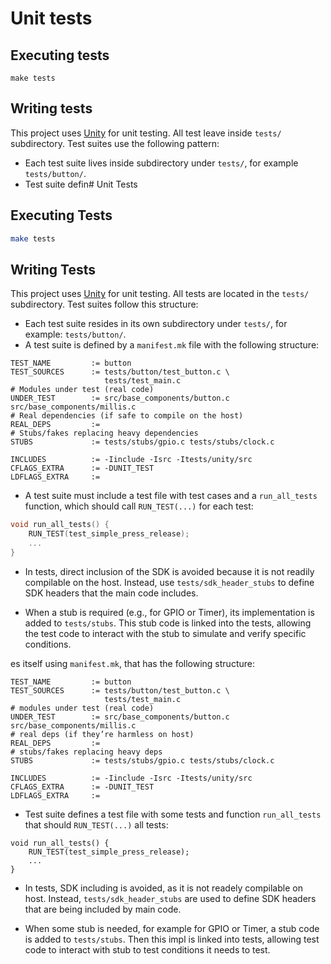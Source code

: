 # Unit tests

## Executing tests

```
make tests
```

## Writing tests

This project uses [Unity](https://github.com/ThrowTheSwitch/Unity) for unit testing. All test leave inside `tests/` subdirectory. Test suites use the following pattern:

- Each test suite lives inside subdirectory under `tests/`, for example `tests/button/`. 
- Test suite defin# Unit Tests

## Executing Tests

```bash
make tests
````

## Writing Tests

This project uses [Unity](https://github.com/ThrowTheSwitch/Unity) for unit testing.
All tests are located in the `tests/` subdirectory. Test suites follow this structure:

* Each test suite resides in its own subdirectory under `tests/`, for example: `tests/button/`.
* A test suite is defined by a `manifest.mk` file with the following structure:

```
TEST_NAME         := button 
TEST_SOURCES      := tests/button/test_button.c \
                     tests/test_main.c
# Modules under test (real code)
UNDER_TEST        := src/base_components/button.c src/base_components/millis.c
# Real dependencies (if safe to compile on the host)
REAL_DEPS         := 
# Stubs/fakes replacing heavy dependencies
STUBS             := tests/stubs/gpio.c tests/stubs/clock.c

INCLUDES          := -Iinclude -Isrc -Itests/unity/src
CFLAGS_EXTRA      := -DUNIT_TEST
LDFLAGS_EXTRA     :=
```

* A test suite must include a test file with test cases and a `run_all_tests` function, which should call `RUN_TEST(...)` for each test:

```c
void run_all_tests() {
    RUN_TEST(test_simple_press_release);
    ...
}
```

* In tests, direct inclusion of the SDK is avoided because it is not readily compilable on the host.
  Instead, use `tests/sdk_header_stubs` to define SDK headers that the main code includes.

* When a stub is required (e.g., for GPIO or Timer), its implementation is added to `tests/stubs`.
  This stub code is linked into the tests, allowing the test code to interact with the stub to simulate and verify specific conditions.

es itself using `manifest.mk`, that has the following structure:

```
TEST_NAME         := button 
TEST_SOURCES      := tests/button/test_button.c \
                     tests/test_main.c
# modules under test (real code)
UNDER_TEST        := src/base_components/button.c src/base_components/millis.c
# real deps (if they’re harmless on host)
REAL_DEPS         := 
# stubs/fakes replacing heavy deps
STUBS             := tests/stubs/gpio.c tests/stubs/clock.c

INCLUDES          := -Iinclude -Isrc -Itests/unity/src
CFLAGS_EXTRA      := -DUNIT_TEST
LDFLAGS_EXTRA     :=
```

- Test suite defines a test file with some tests and function `run_all_tests` that should `RUN_TEST(...)` all tests:

```
void run_all_tests() {
    RUN_TEST(test_simple_press_release);
    ...
}
```

- In tests, SDK including is avoided, as it is not readely compilable on host. Instead, `tests/sdk_header_stubs` are used to define SDK headers that are being included by main code.

- When some stub is needed, for example for GPIO or Timer, a stub code is added to `tests/stubs`. Then this impl is linked into tests, allowing test code to interact with stub to test conditions it needs to test.





